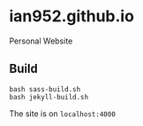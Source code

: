 # ian952.github.io
Personal Website

## Build
```
bash sass-build.sh
bash jekyll-build.sh
```

The site is on ```localhost:4000```
